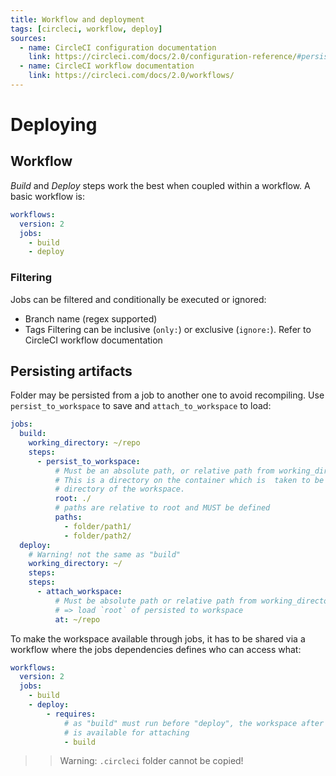 ```yaml
---
title: Workflow and deployment
tags: [circleci, workflow, deploy]
sources:
  - name: CircleCI configuration documentation 
    link: https://circleci.com/docs/2.0/configuration-reference/#persist_to_workspace
  - name: CircleCI workflow documentation 
    link: https://circleci.com/docs/2.0/workflows/
---
```


# Deploying

## Workflow

_Build_ and _Deploy_ steps work the best when coupled within a workflow. A basic
workflow is:

```yaml
workflows:
  version: 2
  jobs:
    - build
    - deploy
```

### Filtering

Jobs can be filtered and conditionally be executed or ignored:
- Branch name (regex supported)
- Tags
Filtering can be inclusive (`only:`) or exclusive (`ignore:`). Refer to CircleCI
workflow documentation

## Persisting artifacts

Folder may be persisted from a job to another one to avoid recompiling. Use 
`persist_to_workspace` to save and `attach_to_workspace` to load:

```yaml
jobs:
  build:
    working_directory: ~/repo
    steps:
      - persist_to_workspace:
          # Must be an absolute path, or relative path from working_directory.
          # This is a directory on the container which is  taken to be the root 
          # directory of the workspace.
          root: ./
          # paths are relative to root and MUST be defined
          paths:
            - folder/path1/
            - folder/path2/
  deploy:
    # Warning! not the same as "build"
    working_directory: ~/
    steps:
    steps:
      - attach_workspace:
          # Must be absolute path or relative path from working_directory
          # => load `root` of persisted to workspace
          at: ~/repo
```

To make the workspace available through jobs, it has to be shared via a workflow
where the jobs dependencies defines who can access what:
```yaml
workflows:
  version: 2
  jobs:
    - build
    - deploy:
        - requires:
            # as "build" must run before "deploy", the workspace after "build"
            # is available for attaching
            - build 
```

>> Warning: `.circleci` folder cannot be copied!